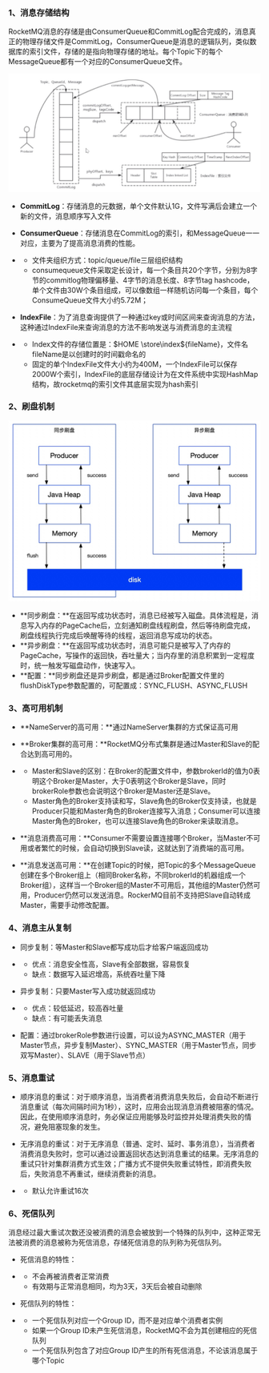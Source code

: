 ### 1、消息存储结构

RocketMQ消息的存储是由ConsumerQueue和CommitLog配合完成的，消息真正的物理存储文件是CommitLog，ConsumerQueue是消息的逻辑队列，类似数据库的索引文件，存储的是指向物理存储的地址。每个Topic下的每个MessageQueue都有一个对应的ConsumerQueue文件。

![img](./resource/5-2-1.jpg)

- **CommitLog**：存储消息的元数据，单个文件默认1G，文件写满后会建立一个新的文件，消息顺序写入文件

- **ConsumerQueue**：存储消息在CommitLog的索引，和MessageQueue一一对应，主要为了提高消息消费的性能。

- - 文件夹组织方式：topic/queue/file三层组织结构
  - consumequeue文件采取定长设计，每一个条目共20个字节，分别为8字节的commitlog物理偏移量、4字节的消息长度、8字节tag hashcode，单个文件由30W个条目组成，可以像数组一样随机访问每一个条目，每个ConsumeQueue文件大小约5.72M；

- **IndexFile**：为了消息查询提供了一种通过key或时间区间来查询消息的方法，这种通过IndexFile来查询消息的方法不影响发送与消费消息的主流程

- - Index文件的存储位置是：$HOME \store\index${fileName}，文件名fileName是以创建时的时间戳命名的
  - 固定的单个IndexFile文件大小约为400M，一个IndexFile可以保存 2000W个索引，IndexFile的底层存储设计为在文件系统中实现HashMap结构，故rocketmq的索引文件其底层实现为hash索引

### 2、刷盘机制

![img](./resource/5-2-2.jpg)

- **同步刷盘：**在返回写成功状态时，消息已经被写入磁盘。具体流程是，消息写入内存的PageCache后，立刻通知刷盘线程刷盘，然后等待刷盘完成，刷盘线程执行完成后唤醒等待的线程，返回消息写成功的状态。
- **异步刷盘：**在返回写成功状态时，消息可能只是被写入了内存的PageCache，写操作的返回快，吞吐量大；当内存里的消息积累到一定程度时，统一触发写磁盘动作，快速写入。
- **配置：**同步刷盘还是异步刷盘，都是通过Broker配置文件里的flushDiskType参数配置的，可配置成：SYNC_FLUSH、ASYNC_FLUSH

### 3、高可用机制

- **NameServer的高可用：**通过NameServer集群的方式保证高可用

- **Broker集群的高可用：**RocketMQ分布式集群是通过Master和Slave的配合达到高可用的。

- - Master和Slave的区别：在Broker的配置文件中，参数brokerId的值为0表明这个Broker是Master，大于0表明这个Broker是Slave，同时brokerRole参数也会说明这个Broker是Master还是Slave。
  - Master角色的Broker支持读和写，Slave角色的Broker仅支持读，也就是Producer只能和Master角色的Broker连接写入消息；Consumer可以连接Master角色的Broker，也可以连接Slave角色的Broker来读取消息。

- **消息消费高可用：**Consumer不需要设置连接哪个Broker，当Master不可用或者繁忙的时候，会自动切换到Slave读，这就达到了消费端的高可用。
- **消息发送高可用：**在创建Topic的时候，把Topic的多个MessageQueue创建在多个Broker组上（相同Broker名称，不同brokerId的机器组成一个Broker组），这样当一个Broker组的Master不可用后，其他组的Master仍然可用，Producer仍然可以发送消息。RockerMQ目前不支持把Slave自动转成Master，需要手动修改配置。

### 4、消息主从复制

- 同步复制：等Master和Slave都写成功后才给客户端返回成功

- - 优点：消息安全性高，Slave有全部数据，容易恢复
  - 缺点：数据写入延迟增高，系统吞吐量下降

- 异步复制：只要Master写入成功就返回成功

- - 优点：较低延迟，较高吞吐量
  - 缺点：有可能丢失消息

- 配置：通过brokerRole参数进行设置，可以设为ASYNC_MASTER（用于Master节点，异步复制Master）、SYNC_MASTER（用于Master节点，同步双写Master）、SLAVE（用于Slave节点）

### 5、消息重试

- 顺序消息的重试：对于顺序消息，当消费者消费消息失败后，会自动不断进行消息重试（每次间隔时间为1秒），这时，应用会出现消息消费被阻塞的情况。因此，在使用顺序消息时，务必保证应用能够及时监控并处理消费失败的情况，避免阻塞现象的发生。

- 无序消息的重试：对于无序消息（普通、定时、延时、事务消息），当消费者消费消息失败时，您可以通过设置返回状态达到消息重试的结果。无序消息的重试只针对集群消费方式生效；广播方式不提供失败重试特性，即消费失败后，失败消息不再重试，继续消费新的消息。

- - 默认允许重试16次

### 6、死信队列

消息经过最大重试次数还没被消费的消息会被放到一个特殊的队列中，这种正常无法被消费的消息被称为死信消息，存储死信消息的队列称为死信队列。

- 死信消息的特性：

- - 不会再被消费者正常消费
  - 有效期与正常消息相同，均为3天，3天后会被自动删除

- 死信队列的特性：

- - 一个死信队列对应一个Group ID，而不是对应单个消费者实例
  - 如果一个Group ID未产生死信消息，RocketMQ不会为其创建相应的死信队列
  - 一个死信队列包含了对应Group ID产生的所有死信消息，不论该消息属于哪个Topic